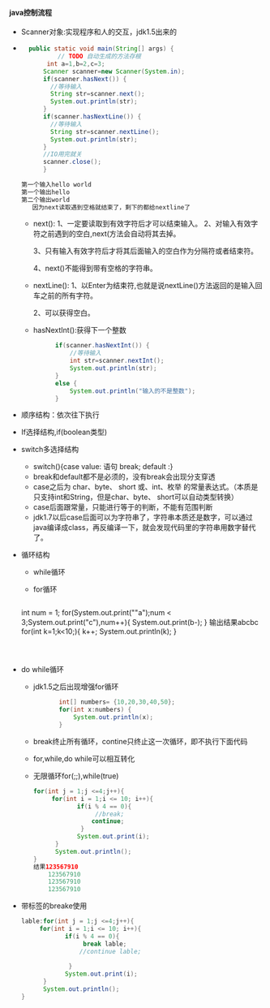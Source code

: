 #### java控制流程

* Scanner对象:实现程序和人的交互，jdk1.5出来的

* ```java
  	public static void main(String[] args) {
    		// TODO 自动生成的方法存根
         int a=1,b=2,c=3;
        Scanner scanner=new Scanner(System.in);
        if(scanner.hasNext()) {
      	  //等待输入
      	  String str=scanner.next();
      	  System.out.println(str);
        }
        if(scanner.hasNextLine()) {
      	  //等待输入
      	  String str=scanner.nextLine();
      	  System.out.println(str);
        }
        //IO用完就关
        scanner.close();
    	}
    
  第一个输入hello world
  第一个输出hello
  第二个输出world
     因为next读取遇到空格就结束了，剩下的都给nextline了
  ```

  * next():
    1、一定要读取到有效字符后才可以结束输入。
    2、对输入有效字符之前遇到的空白,next(方法会自动将其去掉。

    3、只有输入有效字符后才将其后面输入的空白作为分隔符或者结束符。

    4、next()不能得到带有空格的字符串。

  * nextLine():
    1、以Enter为结束符,也就是说nextLine()方法返回的是输入回车之前的所有字符。

    2、可以获得空白。

  * hasNextInt():获得下一个整数

    ```java
          if(scanner.hasNextInt()) {
        	  //等待输入
        	  int str=scanner.nextInt();
        	  System.out.println(str);
          }
          else {
        	  System.out.println("输入的不是整数");
          }
    ```

* 顺序结构：依次往下执行

* If选择结构,if(boolean类型)

* switch多选择结构

  * switch(){case value:  语句 break;  default :}
  * break和default都不是必须的，没有break会出现分支穿透
  * case之后为 char、byte、 short 或、int、枚举 的常量表达式。（本质是只支持int和String，但是char、byte、 short可以自动类型转换）
  * case后面跟常量，只能进行等于的判断，不能有范围判断
  * jdk1.7以后case后面可以为字符串了，字符串本质还是数字，可以通过java编译成class，再反编译一下，就会发现代码里的字符串用数字替代了。

* 循环结构

  * while循环

  * for循环

    ```java
  int num = 1;
    for(System.out.print(""a");num < 3;System.out.print("c"),num++){
  		System.out.print(b-);
    }
    输出结果abcbc
            for(int k=1;k<10;){
              k++;
                System.out.println(k);
            }
    ```
    
    
  
* do while循环
  
  * jdk1.5之后出现增强for循环
  
    ```java
           int[] numbers= {10,20,30,40,50};
           for(int x:numbers) {
        	   System.out.println(x);
           }
    ```
  
  * break终止所有循环，contine只终止这一次循环，即不执行下面代码
  
  * for,while,do while可以相互转化
  
  * 无限循环for(;;),while(true)
  
    ```java
    for(int j = 1;j <=4;j++){
         for(int i = 1;i <= 10; i++){
                if(i % 4 == 0){
                     //break;
                    continue;
                 }
                System.out.print(i);
          }
          System.out.println();
    }
    结果123567910
        123567910
        123567910
        123567910
    ```
  
    

* 带标签的breake使用

  ```java
  lable:for(int j = 1;j <=4;j++){
       for(int i = 1;i <= 10; i++){
              if(i % 4 == 0){
                   break lable;
                  //continue lable;
   
               }
              System.out.print(i);
        }
        System.out.println();
  }
  ```

  